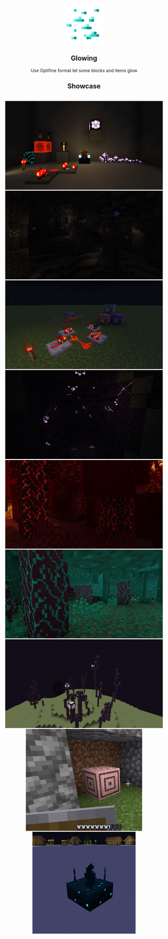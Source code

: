 <div align=center>
  <img src="./pack.png" width="128">
  <h2>Glowing</h2>
  Use Optifine format let some blocks and items glow
  <h2>Showcase</h2>
<br/>
  <img src="./img/2022-05-27_06.55.38.png">
<br/>
  <img src="./img/2022-01-18_13.57.42.png">
<br/>
  <img src="./img/2022-01-18_14.44.13.png">
<br/>
  <img src="./img/2021-12-30_19.43.27.png">
<br/>
  <img src="./img/2021-12-30_20.18.06.png">
<br/>
  <img src="./img/2022-01-18_14.55.21.png">
<br/>
  <img src="./img/2022-01-01_19.40.22.png">
<br/>
  <img src="./img/GIF 2022-4-16 23-09-59.gif" height="325">
  <img src="./img/GIF 2022-5-8 22-32-18.gif" height="325">
</div>
